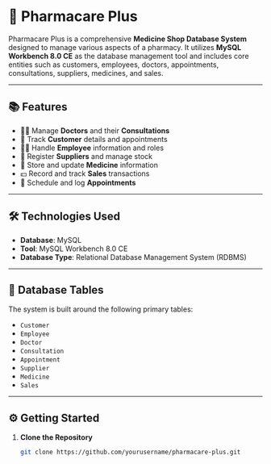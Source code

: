 # 💊 Pharmacare Plus

Pharmacare Plus is a comprehensive **Medicine Shop Database System** designed to manage various aspects of a pharmacy. It utilizes **MySQL Workbench 8.0 CE** as the database management tool and includes core entities such as customers, employees, doctors, appointments, consultations, suppliers, medicines, and sales.

---

## 📚 Features

- 🧑‍⚕️ Manage **Doctors** and their **Consultations**
- 🧍 Track **Customer** details and appointments
- 🧑‍💼 Handle **Employee** information and roles
- 🚚 Register **Suppliers** and manage stock
- 💊 Store and update **Medicine** information
- 💵 Record and track **Sales** transactions
- 📅 Schedule and log **Appointments**

---

## 🛠️ Technologies Used

- **Database**: MySQL
- **Tool**: MySQL Workbench 8.0 CE
- **Database Type**: Relational Database Management System (RDBMS)

---

## 🧱 Database Tables

The system is built around the following primary tables:

- `Customer`
- `Employee`
- `Doctor`
- `Consultation`
- `Appointment`
- `Supplier`
- `Medicine`
- `Sales`

---

## ⚙️ Getting Started

1. **Clone the Repository**
   ```bash
   git clone https://github.com/yourusername/pharmacare-plus.git
